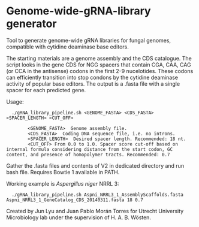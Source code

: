 # Genome-wide-gRNA-library generator
Tool to generate genome-wide gRNA libraries for fungal genomes, compatible with cytidine deaminase base editors. 

The starting materials are a genome assembly and the CDS catalogue. The script looks in the gene CDS for NGG spacers that contain CGA, CAA, CAG (or CCA in the antisense) codons in the first 2-9 nucelotides. These codons can efficiently transition into stop condons by the cytidine deaminase activity of popular base editors. The output is a .fasta file with a single spacer for each predicted gene. 

Usage:

      ./gRNA_library_pipeline.sh <GENOME_FASTA> <CDS_FASTA> <SPACER_LENGTH> <CUT_OFF>

            <GENOME_FASTA>  Genome assembly file.
            <CDS_FASTA>  Coding DNA sequence file, i.e. no introns.
            <SPACER_LENGTH>  Desired spacer length. Recommended: 18 nt.
            <CUT_OFF> From 0.0 to 1.0. Spacer score cut-off based on internal formula considering distance from the start codon, GC content, and presence of homopolymer tracts. Recommended: 0.7

Gather the .fasta files and contents of V2 in dedicated directory and run bash file. Requires Bowtie 1 available in PATH. 

Working example is _Aspergillus niger_ NRRL 3:

      ./gRNA_library_pipeline.sh Aspni_NRRL3_1_AssemblyScaffolds.fasta Aspni_NRRL3_1_GeneCatalog_CDS_20140311.fasta 18 0.7


Created by Jun Lyu and Juan Pablo Morán Torres for Utrecht University Microbiology lab under the supervision of H. A. B. Wösten.
